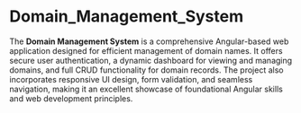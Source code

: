 # Domain_Management_System
The **Domain Management System** is a comprehensive Angular-based web application designed for efficient management of domain names. It offers secure user authentication, a dynamic dashboard for viewing and managing domains, and full CRUD functionality for domain records. The project also incorporates responsive UI design, form validation, and seamless navigation, making it an excellent showcase of foundational Angular skills and web development principles.
